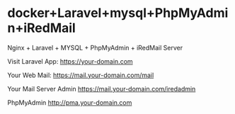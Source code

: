 # docker+Laravel+mysql+PhpMyAdmin+iRedMail
Nginx + Laravel + MYSQL + PhpMyAdmin + iRedMail Server

Visit Laravel App:
https://your-domain.com

Your Web Mail:
https://mail.your-domain.com/mail

Your Mail Server Admin
https://mail.your-domain.com/iredadmin

PhpMyAdmin
http://pma.your-domain.com
